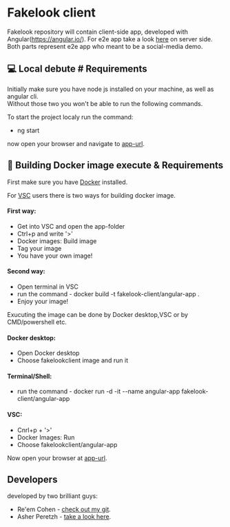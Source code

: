 # Fakelook client

Fakelook repository will contain client-side app, developed with Angular(https://angular.io/).
For e2e app take a look [here](https://github.com/Asher-P/FakelookServers) on server side. 
Both parts represent e2e app who meant to be a social-media demo.

## 💻 Local debute # Requirements

Initially make sure you have node js installed on your machine, 
as well as angular cli.  
Without those two you won't be able to run the following commands.  

To start the project localy run the command:

- ng start

now open your browser and navigate to [app-url](http://localhost:4200).  

## 🐳 Building Docker image execute & Requirements

First make sure you have [Docker](https://www.docker.com/get-started) installed. 

For [VSC](https://code.visualstudio.com/) users there is two ways for building docker image.  
#### First way:  
 - Get into VSC and open the app-folder
 - Ctrl+p and write '>'
 - Docker images: Build image
 - Tag your image
 - You have your own image!

#### Second way:
 - Open terminal in VSC
 - run the command - docker build -t fakelook-client/angular-app .
 - Enjoy your image!

 Exucuting the image can be done by Docker desktop,VSC or by CMD/powershell etc.  
 #### Docker desktop:    
 - Open Docker desktop
 - Choose fakelookclient image and run it

 #### Terminal/Shell:  
 - run the command - docker run -d -it --name angular-app fakelook-client/angular-app

 #### VSC:
 - Cnrl+p + '>'
 - Docker Images: Run
 - Choose fakelookclient/angular-app

 Now open your browser at [app-url](http://localhost:4200).

## Developers

developed by two brilliant guys:  

- Re'em Cohen - [check out my git](https://github.com/ReemCohen).
- Asher Peretzh - [take a look here](https://github.com/Asher-P).
